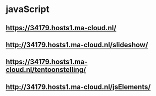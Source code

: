 # javaScript
## https://34179.hosts1.ma-cloud.nl/
## http://34179.hosts1.ma-cloud.nl/slideshow/
## https://34179.hosts1.ma-cloud.nl/tentoonstelling/
## http://34179.hosts1.ma-cloud.nl/jsElements/
